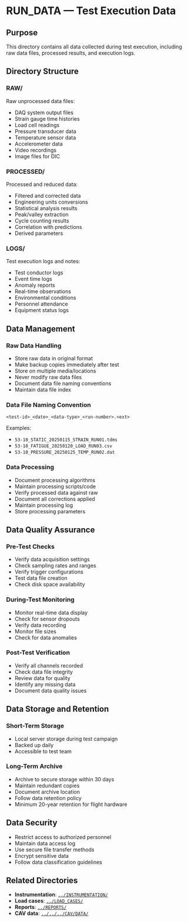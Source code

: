 # RUN_DATA — Test Execution Data

## Purpose

This directory contains all data collected during test execution, including raw data files, processed results, and execution logs.

## Directory Structure

### RAW/
Raw unprocessed data files:
- DAQ system output files
- Strain gauge time histories
- Load cell readings
- Pressure transducer data
- Temperature sensor data
- Accelerometer data
- Video recordings
- Image files for DIC

### PROCESSED/
Processed and reduced data:
- Filtered and corrected data
- Engineering units conversions
- Statistical analysis results
- Peak/valley extraction
- Cycle counting results
- Correlation with predictions
- Derived parameters

### LOGS/
Test execution logs and notes:
- Test conductor logs
- Event time logs
- Anomaly reports
- Real-time observations
- Environmental conditions
- Personnel attendance
- Equipment status logs

## Data Management

### Raw Data Handling
- Store raw data in original format
- Make backup copies immediately after test
- Store on multiple media/locations
- Never modify raw data files
- Document data file naming conventions
- Maintain data file index

### Data File Naming Convention

```
<test-id>_<date>_<data-type>_<run-number>.<ext>
```

Examples:
- `53-10_STATIC_20250115_STRAIN_RUN01.tdms`
- `53-10_FATIGUE_20250120_LOAD_RUN03.csv`
- `53-10_PRESSURE_20250125_TEMP_RUN02.dat`

### Data Processing
- Document processing algorithms
- Maintain processing scripts/code
- Verify processed data against raw
- Document all corrections applied
- Maintain processing log
- Store processing parameters

## Data Quality Assurance

### Pre-Test Checks
- Verify data acquisition settings
- Check sampling rates and ranges
- Verify trigger configurations
- Test data file creation
- Check disk space availability

### During-Test Monitoring
- Monitor real-time data display
- Check for sensor dropouts
- Verify data recording
- Monitor file sizes
- Check for data anomalies

### Post-Test Verification
- Verify all channels recorded
- Check data file integrity
- Review data for quality
- Identify any missing data
- Document data quality issues

## Data Storage and Retention

### Short-Term Storage
- Local server storage during test campaign
- Backed up daily
- Accessible to test team

### Long-Term Archive
- Archive to secure storage within 30 days
- Maintain redundant copies
- Document archive location
- Follow data retention policy
- Minimum 20-year retention for flight hardware

## Data Security

- Restrict access to authorized personnel
- Maintain data access log
- Use secure file transfer methods
- Encrypt sensitive data
- Follow data classification guidelines

## Related Directories

- **Instrumentation**: [`../INSTRUMENTATION/`](../INSTRUMENTATION/)
- **Load cases**: [`../LOAD_CASES/`](../LOAD_CASES/)
- **Reports**: [`../REPORTS/`](../REPORTS/)
- **CAV data**: [`../../../CAV/DATA/`](../../../CAV/DATA/)
